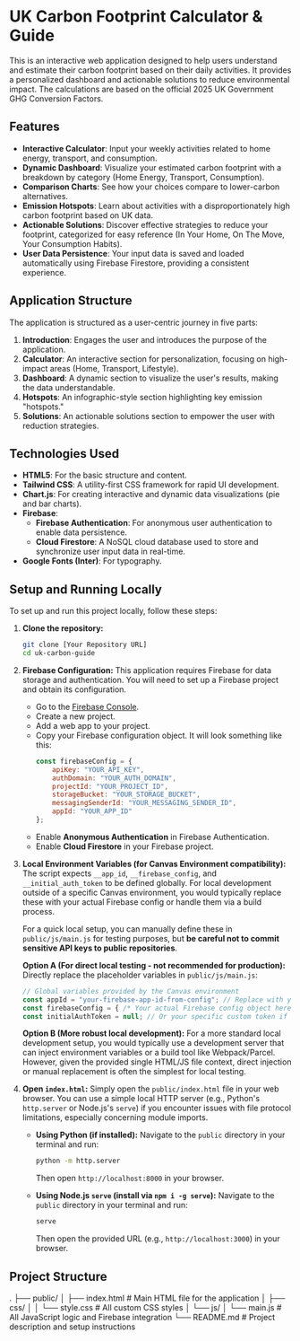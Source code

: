 # UK Carbon Footprint Calculator & Guide

This is an interactive web application designed to help users understand and estimate their carbon footprint based on their daily activities. It provides a personalized dashboard and actionable solutions to reduce environmental impact. The calculations are based on the official 2025 UK Government GHG Conversion Factors.

## Features

* **Interactive Calculator**: Input your weekly activities related to home energy, transport, and consumption.
* **Dynamic Dashboard**: Visualize your estimated carbon footprint with a breakdown by category (Home Energy, Transport, Consumption).
* **Comparison Charts**: See how your choices compare to lower-carbon alternatives.
* **Emission Hotspots**: Learn about activities with a disproportionately high carbon footprint based on UK data.
* **Actionable Solutions**: Discover effective strategies to reduce your footprint, categorized for easy reference (In Your Home, On The Move, Your Consumption Habits).
* **User Data Persistence**: Your input data is saved and loaded automatically using Firebase Firestore, providing a consistent experience.

## Application Structure

The application is structured as a user-centric journey in five parts:
1.  **Introduction**: Engages the user and introduces the purpose of the application.
2.  **Calculator**: An interactive section for personalization, focusing on high-impact areas (Home, Transport, Lifestyle).
3.  **Dashboard**: A dynamic section to visualize the user's results, making the data understandable.
4.  **Hotspots**: An infographic-style section highlighting key emission "hotspots."
5.  **Solutions**: An actionable solutions section to empower the user with reduction strategies.

## Technologies Used

* **HTML5**: For the basic structure and content.
* **Tailwind CSS**: A utility-first CSS framework for rapid UI development.
* **Chart.js**: For creating interactive and dynamic data visualizations (pie and bar charts).
* **Firebase**:
    * **Firebase Authentication**: For anonymous user authentication to enable data persistence.
    * **Cloud Firestore**: A NoSQL cloud database used to store and synchronize user input data in real-time.
* **Google Fonts (Inter)**: For typography.

## Setup and Running Locally

To set up and run this project locally, follow these steps:

1.  **Clone the repository:**
    ```bash
    git clone [Your Repository URL]
    cd uk-carbon-guide
    ```

2.  **Firebase Configuration:**
    This application requires Firebase for data storage and authentication. You will need to set up a Firebase project and obtain its configuration.
    * Go to the [Firebase Console](https://console.firebase.google.com/).
    * Create a new project.
    * Add a web app to your project.
    * Copy your Firebase configuration object. It will look something like this:
        ```javascript
        const firebaseConfig = {
            apiKey: "YOUR_API_KEY",
            authDomain: "YOUR_AUTH_DOMAIN",
            projectId: "YOUR_PROJECT_ID",
            storageBucket: "YOUR_STORAGE_BUCKET",
            messagingSenderId: "YOUR_MESSAGING_SENDER_ID",
            appId: "YOUR_APP_ID"
        };
        ```
    * Enable **Anonymous Authentication** in Firebase Authentication.
    * Enable **Cloud Firestore** in your Firebase project.

3.  **Local Environment Variables (for Canvas Environment compatibility):**
    The script expects `__app_id`, `__firebase_config`, and `__initial_auth_token` to be defined globally. For local development outside of a specific Canvas environment, you would typically replace these with your actual Firebase config or handle them via a build process.

    For a quick local setup, you can manually define these in `public/js/main.js` for testing purposes, but **be careful not to commit sensitive API keys to public repositories**.

    **Option A (For direct local testing - not recommended for production):**
    Directly replace the placeholder variables in `public/js/main.js`:
    ```javascript
    // Global variables provided by the Canvas environment
    const appId = "your-firebase-app-id-from-config"; // Replace with your actual appId
    const firebaseConfig = { /* Your actual Firebase config object here */ }; // Replace with your actual config
    const initialAuthToken = null; // Or your specific custom token if needed
    ```

    **Option B (More robust local development):**
    For a more standard local development setup, you would typically use a development server that can inject environment variables or a build tool like Webpack/Parcel. However, given the provided single HTML/JS file context, direct injection or manual replacement is often the simplest for local testing.

4.  **Open `index.html`:**
    Simply open the `public/index.html` file in your web browser. You can use a simple local HTTP server (e.g., Python's `http.server` or Node.js's `serve`) if you encounter issues with file protocol limitations, especially concerning module imports.

    * **Using Python (if installed):**
        Navigate to the `public` directory in your terminal and run:
        ```bash
        python -m http.server
        ```
        Then open `http://localhost:8000` in your browser.

    * **Using Node.js `serve` (install via `npm i -g serve`):**
        Navigate to the `public` directory in your terminal and run:
        ```bash
        serve
        ```
        Then open the provided URL (e.g., `http://localhost:3000`) in your browser.

## Project Structure
.
├── public/
│   ├── index.html       # Main HTML file for the application
│   ├── css/
│   │   └── style.css    # All custom CSS styles
│   └── js/
│       └── main.js      # All JavaScript logic and Firebase integration
└── README.md            # Project description and setup instructions